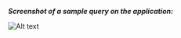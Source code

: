 ***Screenshot of a sample query on the application:***

![Alt text](https://github.com/Rakshith-Ram/LLM_SQL_generator/blob/main/SQL-Query-Generator.png)
